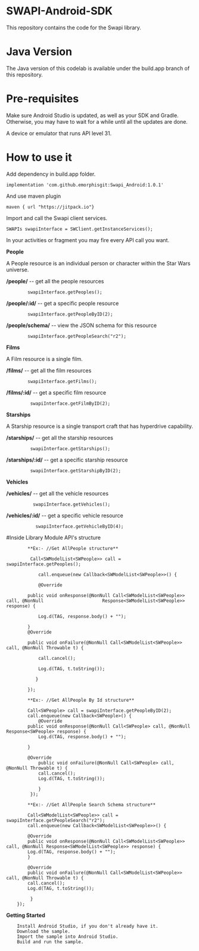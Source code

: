 # SWAPI-Android-SDK

This repository contains the code for the Swapi library.

# Java Version

The Java version of this codelab is available under the build.app branch of this repository.

# Pre-requisites

Make sure Android Studio is updated, as well as your SDK and Gradle. Otherwise, you may have to wait for a while until all the updates are done.

A device or emulator that runs API level 31.

# How to use it

Add dependency in build.app folder.

    implementation 'com.github.emorphisgit:Swapi_Android:1.0.1'

And use maven plugin 

    maven { url "https://jitpack.io"}


Import and call the Swapi client services.

    SWAPIs swapiInterface = SWClient.getInstanceServices();


In your activities or fragment you may fire every API call you want.

**People**

A People resource is an individual person or character within the Star Wars universe.

**/people/** -- get all the people resources

            swapiInterface.getPeoples();

**/people/:id/** -- get a specific people resource

            swapiInterface.getPeopleByID(2);

**/people/schema/** -- view the JSON schema for this resource

		    swapiInterface.getPeopleSearch("r2");

**Films**


A Film resource is a single film.

**/films/** -- get all the film resources

		    swapiInterface.getFilms();

**/films/:id/** -- get a specific film resource

             swapiInterface.getFilmByID(2);

**Starships**


A Starship resource is a single transport craft that has hyperdrive capability.

**/starships/** -- get all the starship resources

             swapiInterface.getStarships();

**/starships/:id/** -- get a specific starship resource

             swapiInterface.getStarshipByID(2);

**Vehicles**


**/vehicles/** -- get all the vehicle resources

              swapiInterface.getVehicles();

**/vehicles/:id/** -- get a specific vehicle resource

               swapiInterface.getVehicleByID(4);

#Inside Library Module API's structure

            **Ex:- //Get AllPeople structure**
        
             Call<SWModelList<SWPeople>> call = swapiInterface.getPeoples(); 

                call.enqueue(new Callback<SWModelList<SWPeople>>() { 

                @Override 

            public void onResponse(@NonNull Call<SWModelList<SWPeople>> call, @NonNull        	            Response<SWModelList<SWPeople>> response) { 

                Log.d(TAG, response.body() + ""); 

            } 
            @Override 

            public void onFailure(@NonNull Call<SWModelList<SWPeople>> call, @NonNull Throwable t) { 

                call.cancel(); 

                Log.d(TAG, t.toString()); 

               } 

            });
            
            **Ex:- //Get AllPeople By Id structure**

            Call<SWPeople> call = swapiInterface.getPeopleByID(2); 
            call.enqueue(new Callback<SWPeople>() { 
                @Override 
            public void onResponse(@NonNull Call<SWPeople> call, @NonNull Response<SWPeople> response) { 
                Log.d(TAG, response.body() + ""); 
        
            } 
 
            @Override 
                public void onFailure(@NonNull Call<SWPeople> call, @NonNull Throwable t) { 
                call.cancel(); 
                Log.d(TAG, t.toString()); 
        
                } 
             });
             
            **Ex:- //Get AllPeople Search Schema structure**
            
            Call<SWModelList<SWPeople>> call = swapiInterface.getPeopleSearch("r2");
            call.enqueue(new Callback<SWModelList<SWPeople>>() { 
            
            @Override 
            public void onResponse(@NonNull Call<SWModelList<SWPeople>> call, @NonNull Response<SWModelList<SWPeople>> response) { 
            Log.d(TAG, response.body() + ""); 
            } 
 
            @Override 
            public void onFailure(@NonNull Call<SWModelList<SWPeople>> call, @NonNull Throwable t) { 
            call.cancel(); 
            Log.d(TAG, t.toString()); 

             } 
        });   


**Getting Started**

        Install Android Studio, if you don't already have it. 
        Download the sample. 
        Import the sample into Android Studio. 
        Build and run the sample. 